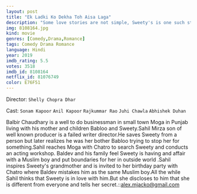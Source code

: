 ```yaml
---
layout: post
title: "Ek Ladki Ko Dekha Toh Aisa Laga"
description: "Some love stories are not simple, Sweety's is one such story. She has to contend with her over-enthusiastic family that wants to get her married, a young writer who is completely smitten by her, a secret that she harbours close to her heart and ultimately the truth that her true love might not find acceptance in her family and society. Resolving these issues proves hilarious, touching and life changing..."
img: 8108164.jpg
kind: movie
genres: [Comedy,Drama,Romance]
tags: Comedy Drama Romance 
language: Hindi
year: 2019
imdb_rating: 5.5
votes: 3518
imdb_id: 8108164
netflix_id: 81076749
color: E76F51
---
```

Director: `Shelly Chopra Dhar`  

Cast: `Sonam Kapoor` `Anil Kapoor` `Rajkummar Rao` `Juhi Chawla` `Abhishek Duhan` 

Balbir Chaudhary is a well to do businessman in small town Moga in Punjab living with his mother and children Babloo and Sweety.Sahil Mirza son of well known producer is a failed writer director.He saves Sweety from a person but later realizes he was her bother Babloo trying to stop her for something.Sahil reaches Moga with Chatro to search Sweety and conducts an acting workshop. Baldev and his family feel Sweety is having and affair with a Muslim boy and put boundaries for her in outside world .Sahil inspires Sweety's grandmother and is invited to her birthday party with Chatro where Baldev mistakes him as the same Muslim boy.All the while Sahil thinks that Sweety is in love with him.But she discloses to him that she is different from everyone and tells her secret.::alex.mjacko@gmail.com